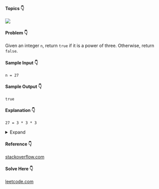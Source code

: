 #### Topics :point_down:
![](https://img.shields.io/badge/-power--of--three-wheat)

#### Problem :point_down:
Given an integer `n`, return `true` if it is a power of three. Otherwise, return `false`.
#### Sample Input :point_down:
```
n = 27
```
#### Sample Output :point_down:
```
true
```
#### Explanation :point_down:
`27 = 3 * 3 * 3`
<details>
<summary>Expand</summary>

#### Python :point_down:
```py
def solve(n):
    if (n <= 0):
        return False

    while (n % 3 == 0):
        n //= 3

    return n == 1
```
#### Time Complexity :point_down:
```
O(log n)
```
#### Space Complexity :point_down:
```
O(1)
```
#### Python :point_down:
```py
def solve(n):
    if (n <= 0):
        return False
    return (math.log10(n)/math.log10(3)) % 1 == 0
```
#### Time Complexity :point_down:
```
O(1)
```
#### Space Complexity :point_down:
```
O(1)
```
</details>

#### Reference :point_down:
[stackoverflow.com](https://stackoverflow.com/questions/1804311/how-to-check-if-an-integer-is-a-power-of-3)
#### Solve Here :point_down:
[leetcode.com](https://leetcode.com/problems/power-of-three/)
